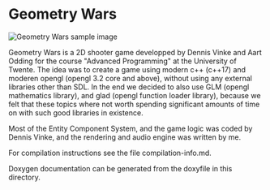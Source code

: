 # Geometry Wars
![Geometry Wars sample image](https://imgur.com/oFGD7KX.png)

Geometry Wars is a 2D shooter game developped by Dennis Vinke and Aart Odding for the course "Advanced Programming" at the University of Twente. The idea was to create a game using modern c++ (c++17) and moderen opengl (opengl 3.2 core and above), without using any external libraries other than SDL. In the end we decided to also use GLM (opengl mathematics library), and glad (opengl function loader library), because we felt that these topics where not worth spending significant amounts of time on with such good libraries in existence. 

Most of the Entity Component System, and the game logic was coded by Dennis Vinke, and the rendering and audio engine was written by me. 

For compilation instructions see the file compilation-info.md.

Doxygen documentation can be generated from the doxyfile in this directory.
